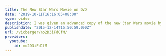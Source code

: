 ```yaml
---
title: The New Star Wars Movie on DVD
date: "2019-10-11T16:16:05+08:00"
type: video
description: I was given an advanced copy of the new Star Wars movie by George Lucas.
publishdate: "2015-12-14T15:50:59.000Z"
url: /vicberger/mo2D3iFdCfM/
providers:
  youtube:
    id: mo2D3iFdCfM
---
```


